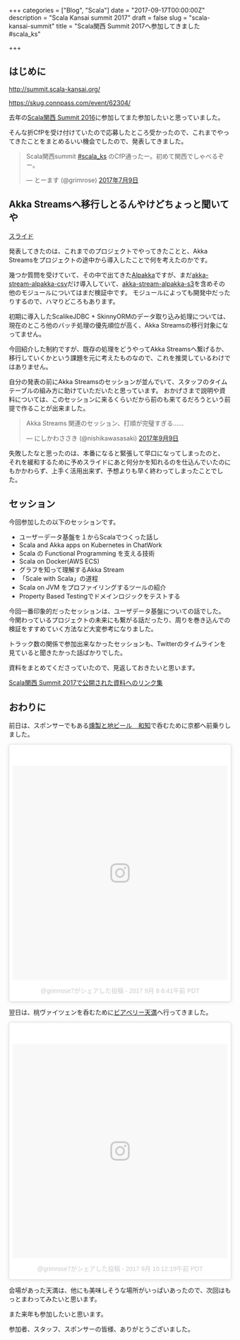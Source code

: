 +++
categories = ["Blog", "Scala"]
date = "2017-09-17T00:00:00Z"
description = "Scala Kansai summit 2017"
draft = false
slug = "scala-kansai-summit"
title = "Scala関西 Summit 2017へ参加してきました #scala_ks"

+++

## はじめに

http://summit.scala-kansai.org/

https://skug.connpass.com/event/62304/

去年の[Scala関西 Summit 2016](http://summit.scala-kansai.org/2016/)に参加してまた参加したいと思っていました。

そんな折CfPを受け付けていたので応募したところ受かったので、これまでやってきたことをまとめるいい機会でしたので、発表してきました。

<blockquote class="twitter-tweet" data-lang="ja"><p lang="ja" dir="ltr">Scala関西summit <a href="https://twitter.com/hashtag/scala_ks?src=hash">#scala_ks</a> のCfP通ったー。初めて関西でしゃべるぞー。</p>&mdash; とーます (@grimrose) <a href="https://twitter.com/grimrose/status/883952953349906433">2017年7月9日</a></blockquote> <script async src="//platform.twitter.com/widgets.js" charset="utf-8"></script>

## Akka Streamsへ移行しとるんやけどちょっと聞いてや

[スライド](https://nbviewer.jupyter.org/format/slides/github/grimrose/scala-kansai-summit-2017/blob/master/Migration%20to%20Akka%20Streams.ipynb#/)

発表してきたのは、これまでのプロジェクトでやってきたことと、Akka Streamsをプロジェクトの途中から導入したことで何を考えたのかです。

幾つか質問を受けていて、その中で出てきた[Alpakka](http://developer.lightbend.com/docs/alpakka/current/)ですが、まだ[akka-stream-alpakka-csv](http://developer.lightbend.com/docs/alpakka/current/data-transformations/csv.html)だけ導入していて、[akka-stream-alpakka-s3](http://developer.lightbend.com/docs/alpakka/current/s3.html)を含めその他のモジュールについてはまだ検証中です。
モジュールによっても開発中だったりするので、ハマりどころもあります。

初期に導入したScalikeJDBC + SkinnyORMのデータ取り込み処理については、現在のところ他のバッチ処理の優先順位が高く、Akka Streamsの移行対象になってません。

今回紹介した制約ですが、既存の処理をどうやってAkka Streamsへ繋げるか、移行していくかという課題を元に考えたものなので、これを推奨しているわけではありません。

自分の発表の前にAkka Streamsのセッションが並んでいて、スタッフのタイムテーブルの組み方に助けていただいたと思っています。
おかげさまで説明や資料については、このセッションに来るくらいだから前のも来てるだろうという前提で作ることが出来ました。

<blockquote class="twitter-tweet" data-lang="ja"><p lang="ja" dir="ltr">Akka Streams 関連のセッション、打順が完璧すぎる……</p>&mdash; にしかわささき (@nishikawasasaki) <a href="https://twitter.com/nishikawasasaki/status/906391579501277184">2017年9月9日</a></blockquote>
<script async src="//platform.twitter.com/widgets.js" charset="utf-8"></script>

失敗したなと思ったのは、本番になると緊張して早口になってしまったのと、
それを緩和するために予めスライドにあと何分かを知れるのを仕込んでいたのにもかかわらず、上手く活用出来ず、予想よりも早く終わってしまったことでした。


## セッション

今回参加したの以下のセッションです。

* ユーザーデータ基盤を１からScalaでつくった話し
* Scala and Akka apps on Kubernetes in ChatWork
* Scala の Functional Programming を支える技術
* Scala on Docker(AWS ECS)
* グラフを知って理解するAkka Stream
* 「Scale with Scala」の道程
* Scala on JVM をプロファイリングするツールの紹介
* Property Based Testingでドメインロジックをテストする

今回一番印象的だったセッションは、ユーザデータ基盤についての話でした。
今関わっているプロジェクトの未来にも繋がる話だったり、周りを巻き込んでの検証をすすめていく方法など大変参考になりました。

トラック数の関係で参加出来なかったセッションも、Twitterのタイムラインを見ていると聞きたかった話ばかりでした。

資料をまとめてくださっていたので、見返しておきたいと思います。

[Scala関西 Summit 2017で公開された資料へのリンク集](http://qiita.com/yoshiyoshifujii/items/617afa805e63bf0d5054)


## おわりに

前日は、スポンサーでもある[燻製と地ビール　和知](https://twitter.com/wachi_kyoto)で呑むために京都へ前乗りしました。

<blockquote class="instagram-media" data-instgrm-version="7" style=" background:#FFF; border:0; border-radius:3px; box-shadow:0 0 1px 0 rgba(0,0,0,0.5),0 1px 10px 0 rgba(0,0,0,0.15); margin: 1px; max-width:658px; padding:0; width:99.375%; width:-webkit-calc(100% - 2px); width:calc(100% - 2px);"><div style="padding:8px;"> <div style=" background:#F8F8F8; line-height:0; margin-top:40px; padding:50.0% 0; text-align:center; width:100%;"> <div style=" background:url(data:image/png;base64,iVBORw0KGgoAAAANSUhEUgAAACwAAAAsCAMAAAApWqozAAAABGdBTUEAALGPC/xhBQAAAAFzUkdCAK7OHOkAAAAMUExURczMzPf399fX1+bm5mzY9AMAAADiSURBVDjLvZXbEsMgCES5/P8/t9FuRVCRmU73JWlzosgSIIZURCjo/ad+EQJJB4Hv8BFt+IDpQoCx1wjOSBFhh2XssxEIYn3ulI/6MNReE07UIWJEv8UEOWDS88LY97kqyTliJKKtuYBbruAyVh5wOHiXmpi5we58Ek028czwyuQdLKPG1Bkb4NnM+VeAnfHqn1k4+GPT6uGQcvu2h2OVuIf/gWUFyy8OWEpdyZSa3aVCqpVoVvzZZ2VTnn2wU8qzVjDDetO90GSy9mVLqtgYSy231MxrY6I2gGqjrTY0L8fxCxfCBbhWrsYYAAAAAElFTkSuQmCC); display:block; height:44px; margin:0 auto -44px; position:relative; top:-22px; width:44px;"></div></div><p style=" color:#c9c8cd; font-family:Arial,sans-serif; font-size:14px; line-height:17px; margin-bottom:0; margin-top:8px; overflow:hidden; padding:8px 0 7px; text-align:center; text-overflow:ellipsis; white-space:nowrap;"><a href="https://www.instagram.com/p/BYyDWzsjwgT/" style=" color:#c9c8cd; font-family:Arial,sans-serif; font-size:14px; font-style:normal; font-weight:normal; line-height:17px; text-decoration:none;" target="_blank">@grimrose7がシェアした投稿</a> - <time style=" font-family:Arial,sans-serif; font-size:14px; line-height:17px;" datetime="2017-09-08T13:41:04+00:00">2017  9月 8 6:41午前 PDT</time></p></div></blockquote>
<script async defer src="//platform.instagram.com/en_US/embeds.js"></script>

翌日は、桃ヴァイツェンを呑むために[ビアベリー天満](http://www.beerbelly.jp/tenma/)へ行ってきました。

<blockquote class="instagram-media" data-instgrm-version="7" style=" background:#FFF; border:0; border-radius:3px; box-shadow:0 0 1px 0 rgba(0,0,0,0.5),0 1px 10px 0 rgba(0,0,0,0.15); margin: 1px; max-width:658px; padding:0; width:99.375%; width:-webkit-calc(100% - 2px); width:calc(100% - 2px);"><div style="padding:8px;"> <div style=" background:#F8F8F8; line-height:0; margin-top:40px; padding:50.0% 0; text-align:center; width:100%;"> <div style=" background:url(data:image/png;base64,iVBORw0KGgoAAAANSUhEUgAAACwAAAAsCAMAAAApWqozAAAABGdBTUEAALGPC/xhBQAAAAFzUkdCAK7OHOkAAAAMUExURczMzPf399fX1+bm5mzY9AMAAADiSURBVDjLvZXbEsMgCES5/P8/t9FuRVCRmU73JWlzosgSIIZURCjo/ad+EQJJB4Hv8BFt+IDpQoCx1wjOSBFhh2XssxEIYn3ulI/6MNReE07UIWJEv8UEOWDS88LY97kqyTliJKKtuYBbruAyVh5wOHiXmpi5we58Ek028czwyuQdLKPG1Bkb4NnM+VeAnfHqn1k4+GPT6uGQcvu2h2OVuIf/gWUFyy8OWEpdyZSa3aVCqpVoVvzZZ2VTnn2wU8qzVjDDetO90GSy9mVLqtgYSy231MxrY6I2gGqjrTY0L8fxCxfCBbhWrsYYAAAAAElFTkSuQmCC); display:block; height:44px; margin:0 auto -44px; position:relative; top:-22px; width:44px;"></div></div><p style=" color:#c9c8cd; font-family:Arial,sans-serif; font-size:14px; line-height:17px; margin-bottom:0; margin-top:8px; overflow:hidden; padding:8px 0 7px; text-align:center; text-overflow:ellipsis; white-space:nowrap;"><a href="https://www.instagram.com/p/BY2hRSjDPca/" style=" color:#c9c8cd; font-family:Arial,sans-serif; font-size:14px; font-style:normal; font-weight:normal; line-height:17px; text-decoration:none;" target="_blank">@grimrose7がシェアした投稿</a> - <time style=" font-family:Arial,sans-serif; font-size:14px; line-height:17px;" datetime="2017-09-10T07:19:25+00:00">2017  9月 10 12:19午前 PDT</time></p></div></blockquote>
<script async defer src="//platform.instagram.com/en_US/embeds.js"></script>

会場があった天満は、他にも美味しそうな場所がいっぱいあったので、次回はもっとまわってみたいと思います。

また来年も参加したいと思います。

参加者、スタッフ、スポンサーの皆様、ありがとうございました。
